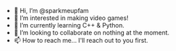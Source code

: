 - 👋 Hi, I’m @sparkmeupfam
- 👀 I’m interested in making video games!
- 🌱 I’m currently learning C++ & Python.
- 💞️ I’m looking to collaborate on nothing at the moment.
- 📫 How to reach me... I'll reach out to you first.

<!---
sparkmeupfam/sparkmeupfam is a ✨ special ✨ repository because its `README.md` (this file) appears on your GitHub profile.
You can click the Preview link to take a look at your changes.
--->
